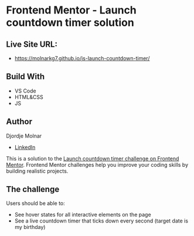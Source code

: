 # Frontend Mentor - Launch countdown timer solution

## Live Site URL:

- https://molnarkg7.github.io/js-launch-countdown-timer/

## Build With

- VS Code
- HTML&CSS
- JS

## Author

Djordje Molnar

- [LinkedIn](https://www.linkedin.com/in/molnarkg/)

This is a solution to the [Launch countdown timer challenge on Frontend Mentor](https://www.frontendmentor.io/challenges/launch-countdown-timer-N0XkGfyz-). Frontend Mentor challenges help you improve your coding skills by building realistic projects.

## The challenge

Users should be able to:

- See hover states for all interactive elements on the page
- See a live countdown timer that ticks down every second (target date is my birthday)
